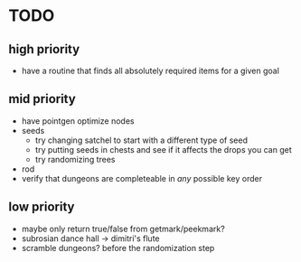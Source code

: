 # TODO

## high priority

- have a routine that finds all absolutely required items for a given goal

## mid priority

- have pointgen optimize nodes
- seeds
	- try changing satchel to start with a different type of seed
	- try putting seeds in chests and see if it affects the drops you can get
	- try randomizing trees
- rod
- verify that dungeons are completeable in *any* possible key order

## low priority

- maybe only return true/false from getmark/peekmark?
- subrosian dance hall -> dimitri's flute
- scramble dungeons? before the randomization step
